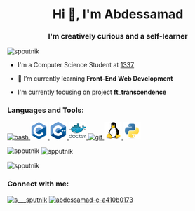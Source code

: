 <h1 align="center">Hi 👋, I'm Abdessamad</h1>
<h3 align="center">I'm creatively curious and a self-learner</h3>

<p align="left"> <img src="https://komarev.com/ghpvc/?username=spputnik&label=Profile%20views&color=0e75b6&style=flat" alt="spputnik" /> </p>

- I'm a Computer Science Student at [1337](https://1337.ma/en/)

- 🌱 I’m currently learning **Front-End Web Development**

- I'm currently focusing on project **ft_transcendence**

<h3 align="left">Languages and Tools:</h3>
<p align="left"> <a href="https://www.gnu.org/software/bash/" target="_blank" rel="noreferrer"> <img src="https://www.vectorlogo.zone/logos/gnu_bash/gnu_bash-icon.svg" alt="bash" width="40" height="40"/> </a> <a href="https://www.cprogramming.com/" target="_blank" rel="noreferrer"> <img src="https://raw.githubusercontent.com/devicons/devicon/master/icons/c/c-original.svg" alt="c" width="40" height="40"/> </a> <a href="https://www.w3schools.com/cpp/" target="_blank" rel="noreferrer"> <img src="https://raw.githubusercontent.com/devicons/devicon/master/icons/cplusplus/cplusplus-original.svg" alt="cplusplus" width="40" height="40"/> </a> <a href="https://www.docker.com/" target="_blank" rel="noreferrer"> <img src="https://raw.githubusercontent.com/devicons/devicon/master/icons/docker/docker-original-wordmark.svg" alt="docker" width="40" height="40"/> </a> <a href="https://git-scm.com/" target="_blank" rel="noreferrer"> <img src="https://www.vectorlogo.zone/logos/git-scm/git-scm-icon.svg" alt="git" width="40" height="40"/> </a> <a href="https://www.linux.org/" target="_blank" rel="noreferrer"> <img src="https://raw.githubusercontent.com/devicons/devicon/master/icons/linux/linux-original.svg" alt="linux" width="40" height="40"/> </a> <a href="https://www.python.org" target="_blank" rel="noreferrer"> <img src="https://raw.githubusercontent.com/devicons/devicon/master/icons/python/python-original.svg" alt="python" width="40" height="40"/> </a> </p>

<p><img align="left" src="https://github-readme-stats.vercel.app/api/top-langs?username=spputnik&show_icons=true&locale=en&layout=compact" alt="spputnik" /></p>

<p>&nbsp;<img align="center" src="https://github-readme-stats.vercel.app/api?username=spputnik&show_icons=true&locale=en" alt="spputnik" /></p>

<p><img align="center" src="https://github-readme-streak-stats.herokuapp.com/?user=spputnik&" alt="spputnik" /></p>

<h3 align="left">Connect with me:</h3>
<p align="left">
<a href="https://twitter.com/s___sputnik" target="blank"><img align="center" src="https://raw.githubusercontent.com/rahuldkjain/github-profile-readme-generator/master/src/images/icons/Social/twitter.svg" alt="s___sputnik" height="30" width="40" /></a>
<a href="https://linkedin.com/in/abdessamad-e-a410b0173" target="blank"><img align="center" src="https://raw.githubusercontent.com/rahuldkjain/github-profile-readme-generator/master/src/images/icons/Social/linked-in-alt.svg" alt="abdessamad-e-a410b0173" height="30" width="40" /></a>
</p>
